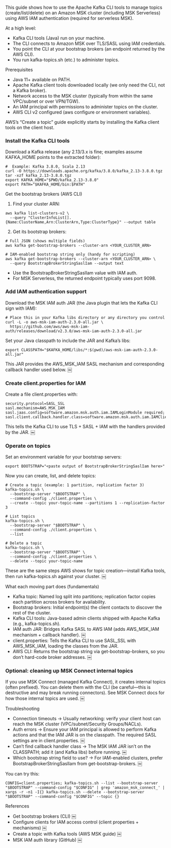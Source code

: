 This guide shows how to use the Apache Kafka CLI tools to manage topics (create/list/delete) on an Amazon MSK cluster (including MSK Serverless) using AWS IAM authentication (required for serverless MSK).

At a high level:

- Kafka CLI tools (Java) run on your machine.
- The CLI connects to Amazon MSK over TLS/SASL using IAM credentials.
- You point the CLI at your bootstrap brokers (an endpoint returned by the AWS CLI).
- You run kafka-topics.sh (etc.) to administer topics.

Prerequisites
- Java 11+ available on PATH.
- Apache Kafka client tools downloaded locally (we only need the CLI, not a Kafka broker).
- Network access to the MSK cluster (typically from within the same VPC/subnet or over VPN/TGW).
- An IAM principal with permissions to administer topics on the cluster.
- AWS CLI v2 configured (aws configure or environment variables).

AWS’s “Create a topic” guide explicitly starts by installing the Kafka client tools on the client host.

### Install the Kafka CLI tools

Download a Kafka release (any 2.13/3.x is fine; examples assume KAFKA_HOME points to the extracted folder):

```
#  Example: Kafka 3.8.0, Scala 2.13
curl -O https://downloads.apache.org/kafka/3.8.0/kafka_2.13-3.8.0.tgz
tar -xzf kafka_2.13-3.8.0.tgz
export KAFKA_HOME="$PWD/kafka_2.13-3.8.0"
export PATH="$KAFKA_HOME/bin:$PATH"
```

Get the bootstrap brokers (AWS CLI)
1. Find your cluster ARN:

```
aws kafka list-clusters-v2 \
  --query "ClusterInfoList[].{Name:ClusterName,Arn:ClusterArn,Type:ClusterType}" --output table
```

2.	Get its bootstrap brokers:

```
# Full JSON (shows multiple fields)
aws kafka get-bootstrap-brokers --cluster-arn <YOUR_CLUSTER_ARN>

# IAM-enabled bootstrap string only (handy for scripting)
aws kafka get-bootstrap-brokers --cluster-arn <YOUR_CLUSTER_ARN> \
  --query BootstrapBrokerStringSaslIam --output text

```
- Use the BootstrapBrokerStringSaslIam value with IAM auth.
- For MSK Serverless, the returned endpoint typically uses port 9098.

### Add IAM authentication support

Download the MSK IAM auth JAR (the Java plugin that lets the Kafka CLI sign with IAM):

```
# Place this in your Kafka libs directory or any directory you control
curl -L -o aws-msk-iam-auth-2.3.0-all.jar \
  https://github.com/aws/aws-msk-iam-auth/releases/download/v2.3.0/aws-msk-iam-auth-2.3.0-all.jar
```

Set your Java classpath to include the JAR and Kafka’s libs:

```
export CLASSPATH="$KAFKA_HOME/libs/*:$(pwd)/aws-msk-iam-auth-2.3.0-all.jar"
```

This JAR provides the AWS_MSK_IAM SASL mechanism and corresponding callback handler used below.  ￼

### Create client.properties for IAM

Create a file client.properties with:

```
security.protocol=SASL_SSL
sasl.mechanism=AWS_MSK_IAM
sasl.jaas.config=software.amazon.msk.auth.iam.IAMLoginModule required;
sasl.client.callback.handler.class=software.amazon.msk.auth.iam.IAMClientCallbackHandler
```

This tells the Kafka CLI to use TLS + SASL + IAM with the handlers provided by the JAR.  ￼

### Operate on topics

Set an environment variable for your bootstrap servers:

```
export BOOTSTRAP="<paste output of BootstrapBrokerStringSaslIam here>"
```

Now you can create, list, and delete topics:
```
# Create a topic (example: 1 partition, replication factor 3)
kafka-topics.sh \
  --bootstrap-server "$BOOTSTRAP" \
  --command-config ./client.properties \
  --create --topic your-topic-name --partitions 1 --replication-factor 3

# List topics
kafka-topics.sh \
  --bootstrap-server "$BOOTSTRAP" \
  --command-config ./client.properties \
  --list

# Delete a topic
kafka-topics.sh \
  --bootstrap-server "$BOOTSTRAP" \
  --command-config ./client.properties \
  --delete --topic your-topic-name

```

These are the same steps AWS shows for topic creation—install Kafka tools, then run kafka-topics.sh against your cluster.  ￼

What each moving part does (fundamentals)
- Kafka topic: Named log split into partitions; replication factor copies each partition across brokers for availability.
- Bootstrap brokers: Initial endpoint(s) the client contacts to discover the rest of the cluster.
- Kafka CLI tools: Java-based admin clients shipped with Apache Kafka (e.g., kafka-topics.sh).
- IAM auth JAR: Bridges Kafka SASL to AWS IAM (adds AWS_MSK_IAM mechanism + callback handler).  ￼
- client.properties: Tells the Kafka CLI to use SASL_SSL with AWS_MSK_IAM, loading the classes from the JAR.
- AWS CLI: Returns the bootstrap string via get-bootstrap-brokers, so you don’t hard-code broker addresses.  ￼

### Optional: cleaning up MSK Connect internal topics

If you use MSK Connect (managed Kafka Connect), it creates internal topics (often prefixed). You can delete them with the CLI (be careful—this is destructive and may break running connectors). See MSK Connect docs for how those internal topics are used.  ￼

Troubleshooting
- Connection timeouts → Usually networking: verify your client host can reach the MSK cluster (VPC/subnet/Security Groups/NACLs).
- Auth errors → Ensure your IAM principal is allowed to perform Kafka actions and that the IAM JAR is on the classpath. The required SASL settings are in client.properties.  ￼
- Can’t find callback handler class → The MSK IAM JAR isn’t on the CLASSPATH; add it (and Kafka libs) before running.  ￼
- Which bootstrap string field to use? → For IAM-enabled clusters, prefer BootstrapBrokerStringSaslIam from get-bootstrap-brokers.  ￼

You can try this:
```
CONFIG=client.properties; kafka-topics.sh --list --bootstrap-server "$BOOTSTRAP" --command-config "$CONFIG" | grep 'amazon_msk_connect_' | xargs -r -n1 -I{} kafka-topics.sh --delete --bootstrap-server "$BOOTSTRAP" --command-config "$CONFIG" --topic {}
```

References
- Get bootstrap brokers (CLI)  ￼
- Configure clients for IAM access control (client properties + mechanisms)  ￼
- Create a topic with Kafka tools (AWS MSK guide)  ￼
- MSK IAM auth library (GitHub)  ￼
